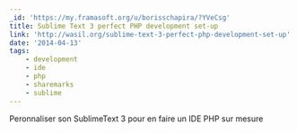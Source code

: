 ```yaml
---
_id: 'https://my.framasoft.org/u/borisschapira/?YVeCsg'
title: Sublime Text 3 perfect PHP development set-up
link: 'http://wasil.org/sublime-text-3-perfect-php-development-set-up'
date: '2014-04-13'
tags:
    - development
    - ide
    - php
    - sharemarks
    - sublime
---
```


<div class="markdown"><p>Peronnaliser son SublimeText 3 pour en faire un IDE PHP sur mesure
</p></div>
